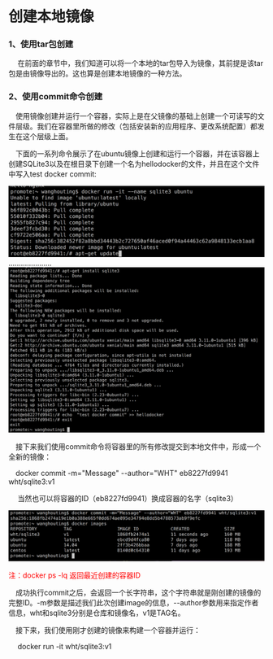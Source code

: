 <h1>创建本地镜像</h1>
<h3>1、使用tar包创建</h3>
<p>&emsp; 在前面的章节中，我们知道可以将一个本地的tar包导入为镜像，其前提是该tar包是由镜像导出的。这也算是创建本地镜像的一种方法。</p>
<h3>2、使用commit命令创建</h3>

<p>&emsp;使用镜像创建并运行一个容器，实际上是在父镜像的基础上创建一个可读写的文件层级。我们在容器里所做的修改（包括安装新的应用程序、更改系统配置）都发生在这个层级上面。</p>
<p>&emsp;下面的一系列命令展示了在ubuntu镜像上创建和运行一个容器，并在该容器上创建SQLite3以及在根目录下创建一个名为hellodocker的文件，并且在这个文件中写入test docker commit:</p>
<img src="./assets/31.png" />
.....................

<img src="./assets/32.png" />

<p>&emsp;接下来我们使用commit命令将容器里的所有修改提交到本地文件中，形成一个全新的镜像：</p>
<p>&emsp;docker commit -m="Message" --author="WHT" eb8227fd9941 wht/sqlite3:v1</p>
<p>&emsp; 当然也可以将容器的ID（eb8227fd9941）换成容器的名字（sqlite3）</p>
<img src="./assets/33.png" />

<font color="red">注：docker ps -lq 返回最近创建的容器ID </font>
<p>&emsp;成功执行commit之后，会返回一个长字符串，这个字符串就是刚创建的镜像的完整ID。-m参数是描述我们此次创建image的信息，--author参数用来指定作者信息，wht和sqlite3分别是仓库和镜像名，v1是TAG名。</p>
<p>&emsp;接下来，我们使用刚才创建的镜像来构建一个容器并运行：</p>
<p>&emsp; docker run -it wht/sqlite3:v1</p>
<p>&emsp;</p>
<p>&emsp;</p>
<p>&emsp;</p>
<p>&emsp;</p>
<p>&emsp;</p>